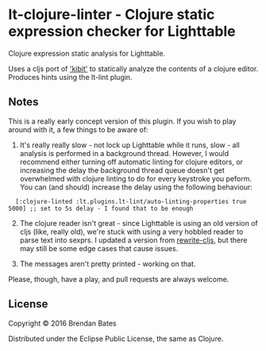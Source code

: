 # lt-clojure-linter - Clojure static expression checker for Lighttable

Clojure expression static analysis for Lighttable.

Uses a cljs port of ['kibit'](https://github.com/jonase/kibit) to statically analyze the contents of a clojure editor. Produces hints using the lt-lint plugin.

## Notes
This is a really early concept version of this plugin. If you wish to play around with it, a few things to be aware of:

1. It's really really slow - not lock up Lighttable while it runs, slow - all analysis is performed in a background thread. However, I would recommend either turning off automatic linting for clojure editors, or increasing the delay the background thread queue doesn't get overwhelmed with clojure linting to do for every keystroke you peform.
You can (and should) increase the delay using the following behaviour:
```
  [:clojure-linted :lt.plugins.lt-lint/auto-linting-properties true 5000] ;; set to 5s delay - I found that to be enough
```
2. The clojure reader isn't great - since Lighttable is using an old version of cljs (like, really old), we're stuck with using a very hobbled reader to parse text into sexprs. I updated a version from [rewrite-cljs](https://github.com/rundis/rewrite-cljs/), but there may still be some edge cases that cause issues.

3. The messages aren't pretty printed - working on that.

Please, though, have a play, and pull requests are always welcome.


## License

Copyright © 2016 Brendan Bates

Distributed under the Eclipse Public License, the same as Clojure.

